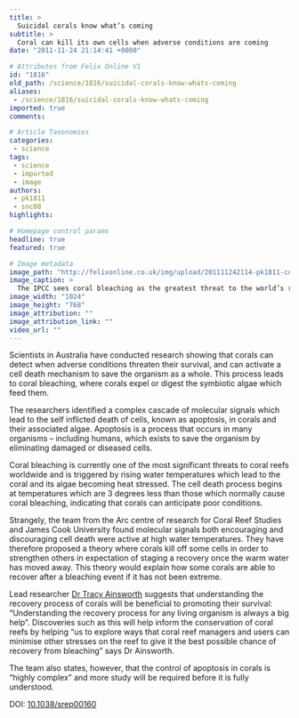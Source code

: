 ```yaml
---
title: >
  Suicidal corals know what’s coming
subtitle: >
  Coral can kill its own cells when adverse conditions are coming
date: "2011-11-24 21:14:41 +0000"

# Attributes from Felix Online V1
id: "1816"
old_path: /science/1816/suicidal-corals-know-whats-coming
aliases:
 - /science/1816/suicidal-corals-know-whats-coming
imported: true
comments:

# Article Taxonomies
categories:
 - science
tags:
 - science
 - imported
 - image
authors:
 - pk1811
 - snc08
highlights:

# Homepage control params
headline: true
featured: true

# Image metadata
image_path: "http://felixonline.co.uk/img/upload/201111242114-pk1811-coral-endangered-bleaching-climate-change-1024x768.jpg"
image_caption: >
  The IPCC sees coral bleaching as the greatest threat to the world’s reefs
image_width: "1024"
image_height: "768"
image_attribution: ""
image_attribution_link: ""
video_url: ""
---
```


Scientists in Australia have conducted research showing that corals can detect when adverse conditions threaten their survival, and can activate a cell death mechanism to save the organism as a whole. This process leads to coral bleaching, where corals expel or digest the symbiotic algae which feed them.

The researchers identified a complex cascade of molecular signals which lead to the self inflicted death of cells, known as apoptosis, in corals and their associated algae. Apoptosis is a process that occurs in many organisms – including humans, which exists to save the organism by eliminating damaged or diseased cells.

Coral bleaching is currently one of the most significant threats to coral reefs worldwide and is triggered by rising water temperatures which lead to the coral and its algae becoming heat stressed. The cell death process begins at temperatures which are 3 degrees less than those which normally cause coral bleaching, indicating that corals can anticipate poor conditions.

Strangely, the team from the Arc centre of research for Coral Reef Studies and James Cook University found molecular signals both encouraging and discouraging cell death were active at high water temperatures. They have therefore proposed a theory where corals kill off some cells in order to strengthen others in expectation of staging a recovery once the warm water has moved away. This theory would explain how some corals are able to recover after a bleaching event if it has not been extreme.

Lead researcher [Dr Tracy Ainsworth](http://www.coralcoe.org.au/research/tracyainsworth.html) suggests that understanding the recovery process of corals will be beneficial to promoting their survival: “Understanding the recovery process for any living organism is always a big help”. Discoveries such as this will help inform the conservation of coral reefs by helping “us to explore ways that coral reef managers and users can minimise other stresses on the reef to give it the best possible chance of recovery from bleaching” says Dr Ainsworth.

The team also states, however, that the control of apoptosis in corals is “highly complex” and more study will be required before it is fully understood.

DOI: [10.1038/srep00160](http://www.nature.com/srep/2011/111117/srep00160/full/srep00160.html)
